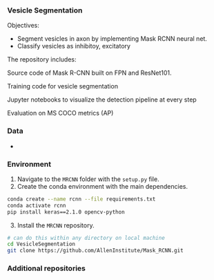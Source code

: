 
### Vesicle Segmentation

Objectives:
 - Segment vesicles in axon by implementing Mask RCNN neural net. 
 - Classify vesicles as inhibitoy, excitatory

The repository includes:

Source code of Mask R-CNN built on FPN and ResNet101.

Training code for vesicle segmentation

Jupyter notebooks to visualize the detection pipeline at every step

Evaluation on MS COCO metrics (AP)


### Data
 - 

### Environment

1. Navigate to the `MRCNN` folder with the `setup.py` file.
2. Create the conda environment with the main dependencies.
```bash
conda create --name rcnn --file requirements.txt
conda activate rcnn
pip install keras==2.1.0 opencv-python 

```

3. Install the `MRCNN` repository.  
```bash
# can do this within any directory on local machine
cd VesicleSegmentation
git clone https://github.com/AllenInstitute/Mask_RCNN.git
```


### Additional repositories
